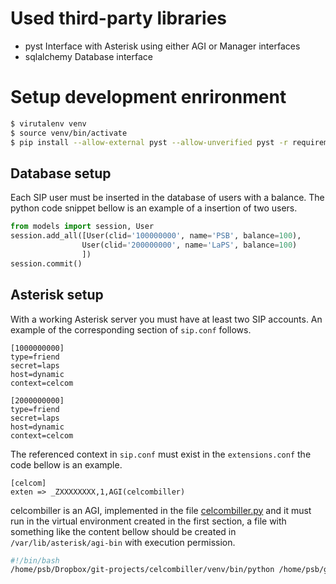 # Used third-party libraries

* pyst
  Interface with Asterisk using either AGI or Manager interfaces
* sqlalchemy
  Database interface

# Setup development enrironment

```bash
$ virutalenv venv
$ source venv/bin/activate
$ pip install --allow-external pyst --allow-unverified pyst -r requirements.txt
```

## Database setup

Each SIP user must be inserted in the database of users with a balance. The python code snippet bellow is an example of a insertion of two users.

```python
from models import session, User
session.add_all([User(clid='100000000', name='PSB', balance=100),
                User(clid='200000000', name='LaPS', balance=100)
                ])
session.commit()
```

## Asterisk setup

With a working Asterisk server you must have at least two SIP accounts. An example of the corresponding section of `sip.conf` follows.

```
[1000000000]
type=friend
secret=laps
host=dynamic
context=celcom

[2000000000]
type=friend
secret=laps
host=dynamic
context=celcom
```

The referenced context in `sip.conf` must exist in the `extensions.conf` the code bellow is an example.

```
[celcom]
exten => _ZXXXXXXXX,1,AGI(celcombiller)
```

celcombiller is an AGI, implemented in the file [celcombiller.py](celcombiller.py) and it must run in the virtual environment created in the first section, a file with something like the content bellow should be created in `/var/lib/asterisk/agi-bin` with execution permission.

```bash
#!/bin/bash
/home/psb/Dropbox/git-projects/celcombiller/venv/bin/python /home/psb/git-projects/celcombiller/celcombiller.py
```
